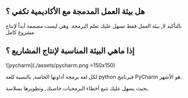 ## هل بيئة العمل المدمجة مع الأكاديمية تكفي ؟

بالتأكيد لا, بيئة العمل فقط تسهل عليك تعلم البرمجة. وهي ليست مصممة أبداً لإنتاج مشروع كامل.

## إذا ماهي البيئة المناسبة لإنتاج المشاريع ؟

![pycharm](./assets/pycharm.png =150x150)

لكل لغة برمجة أداوتها الخاصة, بالنسبة للغة python فبرنامج PyCharm هو الأشهر.

بحيث يسهل عليك تتبع أخطاء البرمجيات خاصتك, وتطويرها بسلاسة.